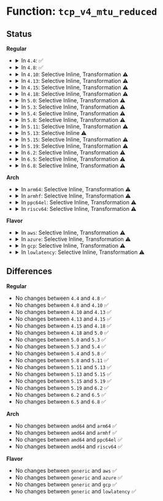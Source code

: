 # Function: <code>tcp_v4_mtu_reduced</code>

## Status
<b>Regular</b>
<ul>
<li>
<details>
<summary>In <code>4.4</code>: ✅</summary>

```c
void tcp_v4_mtu_reduced(struct sock *sk);
```

**Collision:** Unique Global

**Inline:** No

**Transformation:** False

**Instances:**

```
In net/ipv4/tcp_ipv4.c (ffffffff8177cc40)
Location: net/ipv4/tcp_ipv4.c:272
Inline: False
Direct callers:
  - net/ipv4/tcp_ipv4.c:tcp_v4_err
```
**Symbols:**

```
ffffffff8177cc40-ffffffff8177ccec: tcp_v4_mtu_reduced (STB_GLOBAL)
```
</details>
</li>
<li>
<details>
<summary>In <code>4.8</code>: ✅</summary>

```c
void tcp_v4_mtu_reduced(struct sock *sk);
```

**Collision:** Unique Global

**Inline:** No

**Transformation:** False

**Instances:**

```
In net/ipv4/tcp_ipv4.c (ffffffff817e7cf0)
Location: net/ipv4/tcp_ipv4.c:271
Inline: False
Direct callers:
  - net/ipv4/tcp_ipv4.c:tcp_v4_err
```
**Symbols:**

```
ffffffff817e7cf0-ffffffff817e7d9c: tcp_v4_mtu_reduced (STB_GLOBAL)
```
</details>
</li>
<li>
<details>
<summary>In <code>4.10</code>: Selective Inline, Transformation ⚠️</summary>

```c
void tcp_v4_mtu_reduced(struct sock *sk);
```

**Collision:** Unique Global

**Inline:** Selective

**Transformation:** True

**Instances:**

```
In net/ipv4/tcp_ipv4.c (ffffffff8181bd4a)
Location: net/ipv4/tcp_ipv4.c:270
Inline: True
Inline callers:
  - net/ipv4/tcp_ipv4.c:tcp_v4_err
Direct callers:
  - net/ipv4/tcp_ipv4.c:tcp_v4_err
```
**Symbols:**

```
ffffffff818198c0-ffffffff8181996c: tcp_v4_mtu_reduced.part.29 (STB_LOCAL)
ffffffff81819970-ffffffff8181998f: tcp_v4_mtu_reduced (STB_GLOBAL)
```
</details>
</li>
<li>
<details>
<summary>In <code>4.13</code>: Selective Inline, Transformation ⚠️</summary>

```c
void tcp_v4_mtu_reduced(struct sock *sk);
```

**Collision:** Unique Global

**Inline:** Selective

**Transformation:** True

**Instances:**

```
In net/ipv4/tcp_ipv4.c (ffffffff8183c409)
Location: net/ipv4/tcp_ipv4.c:282
Inline: True
Inline callers:
  - net/ipv4/tcp_ipv4.c:tcp_v4_err
Direct callers:
  - net/ipv4/tcp_ipv4.c:tcp_v4_err
```
**Symbols:**

```
ffffffff81839b10-ffffffff81839bbc: tcp_v4_mtu_reduced.part.28 (STB_LOCAL)
ffffffff81839bc0-ffffffff81839be0: tcp_v4_mtu_reduced (STB_GLOBAL)
```
</details>
</li>
<li>
<details>
<summary>In <code>4.15</code>: Selective Inline, Transformation ⚠️</summary>

```c
void tcp_v4_mtu_reduced(struct sock *sk);
```

**Collision:** Unique Global

**Inline:** Selective

**Transformation:** True

**Instances:**

```
In net/ipv4/tcp_ipv4.c (ffffffff818bbb36)
Location: net/ipv4/tcp_ipv4.c:282
Inline: True
Inline callers:
  - net/ipv4/tcp_ipv4.c:tcp_v4_err
Direct callers:
  - net/ipv4/tcp_ipv4.c:tcp_v4_err
```
**Symbols:**

```
ffffffff818bad80-ffffffff818bae38: tcp_v4_mtu_reduced.part.24 (STB_LOCAL)
ffffffff818bae40-ffffffff818bae60: tcp_v4_mtu_reduced (STB_GLOBAL)
```
</details>
</li>
<li>
<details>
<summary>In <code>4.18</code>: Selective Inline, Transformation ⚠️</summary>

```c
void tcp_v4_mtu_reduced(struct sock *sk);
```

**Collision:** Unique Global

**Inline:** Selective

**Transformation:** True

**Instances:**

```
In net/ipv4/tcp_ipv4.c (ffffffff81911560)
Location: net/ipv4/tcp_ipv4.c:339
Inline: True
Inline callers:
  - net/ipv4/tcp_ipv4.c:tcp_v4_err
Direct callers:
  - net/ipv4/tcp_ipv4.c:tcp_v4_err
```
**Symbols:**

```
ffffffff8190f7f0-ffffffff8190f8ac: tcp_v4_mtu_reduced.part.28 (STB_LOCAL)
ffffffff8190f8b0-ffffffff8190f8cf: tcp_v4_mtu_reduced (STB_GLOBAL)
```
</details>
</li>
<li>
<details>
<summary>In <code>5.0</code>: Selective Inline, Transformation ⚠️</summary>

```c
void tcp_v4_mtu_reduced(struct sock *sk);
```

**Collision:** Unique Global

**Inline:** Selective

**Transformation:** True

**Instances:**

```
In net/ipv4/tcp_ipv4.c (ffffffff8193fdab)
Location: net/ipv4/tcp_ipv4.c:340
Inline: True
Inline callers:
  - net/ipv4/tcp_ipv4.c:tcp_v4_err
Direct callers:
  - net/ipv4/tcp_ipv4.c:tcp_v4_err
```
**Symbols:**

```
ffffffff8193dc10-ffffffff8193dccc: tcp_v4_mtu_reduced.part.35 (STB_LOCAL)
ffffffff8193dcd0-ffffffff8193dcef: tcp_v4_mtu_reduced (STB_GLOBAL)
```
</details>
</li>
<li>
<details>
<summary>In <code>5.3</code>: Selective Inline, Transformation ⚠️</summary>

```c
void tcp_v4_mtu_reduced(struct sock *sk);
```

**Collision:** Unique Global

**Inline:** Selective

**Transformation:** True

**Instances:**

```
In net/ipv4/tcp_ipv4.c (ffffffff819a42a6)
Location: net/ipv4/tcp_ipv4.c:335
Inline: True
Inline callers:
  - net/ipv4/tcp_ipv4.c:tcp_v4_err
Direct callers:
  - net/ipv4/tcp_ipv4.c:tcp_v4_err
```
**Symbols:**

```
ffffffff819a2030-ffffffff819a20e9: tcp_v4_mtu_reduced.part.0 (STB_LOCAL)
ffffffff819a20f0-ffffffff819a210f: tcp_v4_mtu_reduced (STB_GLOBAL)
```
</details>
</li>
<li>
<details>
<summary>In <code>5.4</code>: Selective Inline, Transformation ⚠️</summary>

```c
void tcp_v4_mtu_reduced(struct sock *sk);
```

**Collision:** Unique Global

**Inline:** Selective

**Transformation:** True

**Instances:**

```
In net/ipv4/tcp_ipv4.c (ffffffff819daec6)
Location: net/ipv4/tcp_ipv4.c:338
Inline: True
Inline callers:
  - net/ipv4/tcp_ipv4.c:tcp_v4_err
Direct callers:
  - net/ipv4/tcp_ipv4.c:tcp_v4_err
```
**Symbols:**

```
ffffffff819d7a60-ffffffff819d7b19: tcp_v4_mtu_reduced.part.0 (STB_LOCAL)
ffffffff819d7b20-ffffffff819d7b3f: tcp_v4_mtu_reduced (STB_GLOBAL)
```
</details>
</li>
<li>
<details>
<summary>In <code>5.8</code>: Selective Inline, Transformation ⚠️</summary>

```c
void tcp_v4_mtu_reduced(struct sock *sk);
```

**Collision:** Unique Global

**Inline:** Selective

**Transformation:** True

**Instances:**

```
In net/ipv4/tcp_ipv4.c (ffffffff81ac80b7)
Location: net/ipv4/tcp_ipv4.c:336
Inline: True
Inline callers:
  - net/ipv4/tcp_ipv4.c:tcp_v4_err
Direct callers:
  - net/ipv4/tcp_ipv4.c:tcp_v4_err
```
**Symbols:**

```
ffffffff81ac5120-ffffffff81ac51d9: tcp_v4_mtu_reduced.part.0 (STB_LOCAL)
ffffffff81ac51e0-ffffffff81ac51ff: tcp_v4_mtu_reduced (STB_GLOBAL)
```
</details>
</li>
<li>
<details>
<summary>In <code>5.11</code>: Selective Inline, Transformation ⚠️</summary>

```c
void tcp_v4_mtu_reduced(struct sock *sk);
```

**Collision:** Unique Global

**Inline:** Selective

**Transformation:** True

**Instances:**

```
In net/ipv4/tcp_ipv4.c (ffffffff81ad3f17)
Location: net/ipv4/tcp_ipv4.c:337
Inline: True
Inline callers:
  - net/ipv4/tcp_ipv4.c:tcp_v4_err
Direct callers:
  - net/ipv4/tcp_ipv4.c:tcp_v4_err
```
**Symbols:**

```
ffffffff81ad0ab0-ffffffff81ad0b69: tcp_v4_mtu_reduced.part.0 (STB_LOCAL)
ffffffff81ad0b70-ffffffff81ad0b8f: tcp_v4_mtu_reduced (STB_GLOBAL)
```
</details>
</li>
<li>
<details>
<summary>In <code>5.13</code>: Selective Inline ⚠️</summary>

```c
void tcp_v4_mtu_reduced(struct sock *sk);
```

**Collision:** Unique Global

**Inline:** Selective

**Transformation:** False

**Instances:**

```
In net/ipv4/tcp_ipv4.c (ffffffff81abcfb0)
Location: net/ipv4/tcp_ipv4.c:337
Inline: True
Direct callers:
  - net/ipv4/tcp_ipv4.c:tcp_v4_err
```
**Symbols:**

```
ffffffff81abcfb0-ffffffff81abd0cc: tcp_v4_mtu_reduced (STB_GLOBAL)
```
</details>
</li>
<li>
<details>
<summary>In <code>5.15</code>: Selective Inline, Transformation ⚠️</summary>

```c
void tcp_v4_mtu_reduced(struct sock *sk);
```

**Collision:** Unique Global

**Inline:** Selective

**Transformation:** True

**Instances:**

```
In net/ipv4/tcp_ipv4.c (ffffffff81b79e72)
Location: net/ipv4/tcp_ipv4.c:337
Inline: True
Direct callers:
  - net/ipv4/tcp_ipv4.c:tcp_v4_err
```
**Symbols:**

```
ffffffff81d3b6c1-ffffffff81d3b6db: tcp_v4_mtu_reduced.cold (STB_LOCAL)
ffffffff81b79e40-ffffffff81b79f68: tcp_v4_mtu_reduced (STB_GLOBAL)
```
</details>
</li>
<li>
<details>
<summary>In <code>5.19</code>: Selective Inline, Transformation ⚠️</summary>

```c
void tcp_v4_mtu_reduced(struct sock *sk);
```

**Collision:** Unique Global

**Inline:** Selective

**Transformation:** True

**Instances:**

```
In net/ipv4/tcp_ipv4.c (ffffffff81d0a140)
Location: net/ipv4/tcp_ipv4.c:338
Inline: True
Direct callers:
  - net/ipv4/tcp_ipv4.c:tcp_v4_err
```
**Symbols:**

```
ffffffff81f07f91-ffffffff81f07fab: tcp_v4_mtu_reduced.cold (STB_LOCAL)
ffffffff81d0a100-ffffffff81d0a23d: tcp_v4_mtu_reduced (STB_GLOBAL)
```
</details>
</li>
<li>
<details>
<summary>In <code>6.2</code>: Selective Inline, Transformation ⚠️</summary>

```c
void tcp_v4_mtu_reduced(struct sock *sk);
```

**Collision:** Unique Global

**Inline:** Selective

**Transformation:** True

**Instances:**

```
In net/ipv4/tcp_ipv4.c (ffffffff81ecf5a0)
Location: net/ipv4/tcp_ipv4.c:347
Inline: True
Direct callers:
  - net/ipv4/tcp_ipv4.c:tcp_v4_err
```
**Symbols:**

```
ffffffff820afa3a-ffffffff820afa54: tcp_v4_mtu_reduced.cold (STB_LOCAL)
ffffffff81ecf560-ffffffff81ecf69d: tcp_v4_mtu_reduced (STB_GLOBAL)
```
</details>
</li>
<li>
<details>
<summary>In <code>6.5</code>: Selective Inline, Transformation ⚠️</summary>

```c
void tcp_v4_mtu_reduced(struct sock *sk);
```

**Collision:** Unique Global

**Inline:** Selective

**Transformation:** True

**Instances:**

```
In net/ipv4/tcp_ipv4.c (ffffffff81f2e25c)
Location: net/ipv4/tcp_ipv4.c:348
Inline: True
Direct callers:
  - net/ipv4/tcp_ipv4.c:tcp_v4_err
```
**Symbols:**

```
ffffffff82130db6-ffffffff82130dcf: tcp_v4_mtu_reduced.cold (STB_LOCAL)
ffffffff81f2e220-ffffffff81f2e359: tcp_v4_mtu_reduced (STB_GLOBAL)
```
</details>
</li>
<li>
<details>
<summary>In <code>6.8</code>: Selective Inline, Transformation ⚠️</summary>

```c
void tcp_v4_mtu_reduced(struct sock *sk);
```

**Collision:** Unique Global

**Inline:** Selective

**Transformation:** True

**Instances:**

```
In net/ipv4/tcp_ipv4.c (ffffffff81ff30ba)
Location: net/ipv4/tcp_ipv4.c:350
Inline: True
Direct callers:
  - net/ipv4/tcp_ipv4.c:tcp_v4_err
```
**Symbols:**

```
ffffffff822125c0-ffffffff822125d9: tcp_v4_mtu_reduced.cold (STB_LOCAL)
ffffffff81ff3080-ffffffff81ff31b8: tcp_v4_mtu_reduced (STB_GLOBAL)
```
</details>
</li>
</ul>
<b>Arch</b>
<ul>
<li>
<details>
<summary>In <code>arm64</code>: Selective Inline, Transformation ⚠️</summary>

```c
void tcp_v4_mtu_reduced(struct sock *sk);
```

**Collision:** Unique Global

**Inline:** Selective

**Transformation:** True

**Instances:**

```
In net/ipv4/tcp_ipv4.c (ffff800010c8e25c)
Location: net/ipv4/tcp_ipv4.c:338
Inline: True
Inline callers:
  - net/ipv4/tcp_ipv4.c:tcp_v4_err
Direct callers:
  - net/ipv4/tcp_ipv4.c:tcp_v4_err
```
**Symbols:**

```
ffff800010c8a938-ffff800010c8aa1c: tcp_v4_mtu_reduced.part.0 (STB_LOCAL)
ffff800010c8aa20-ffff800010c8aa5c: tcp_v4_mtu_reduced (STB_GLOBAL)
```
</details>
</li>
<li>
<details>
<summary>In <code>armhf</code>: Selective Inline, Transformation ⚠️</summary>

```c
void tcp_v4_mtu_reduced(struct sock *sk);
```

**Collision:** Unique Global

**Inline:** Selective

**Transformation:** True

**Instances:**

```
In net/ipv4/tcp_ipv4.c (c0d9d098)
Location: net/ipv4/tcp_ipv4.c:338
Inline: True
Inline callers:
  - net/ipv4/tcp_ipv4.c:tcp_v4_err
Direct callers:
  - net/ipv4/tcp_ipv4.c:tcp_v4_err
```
**Symbols:**

```
c0d9ba2c-c0d9baf8: tcp_v4_mtu_reduced.part.0 (STB_LOCAL)
c0d9baf8-c0d9bb28: tcp_v4_mtu_reduced (STB_GLOBAL)
```
</details>
</li>
<li>
<details>
<summary>In <code>ppc64el</code>: Selective Inline, Transformation ⚠️</summary>

```c
void tcp_v4_mtu_reduced(struct sock *sk);
```

**Collision:** Unique Global

**Inline:** Selective

**Transformation:** True

**Instances:**

```
In net/ipv4/tcp_ipv4.c (c000000000d9cc6c)
Location: net/ipv4/tcp_ipv4.c:338
Inline: True
Inline callers:
  - net/ipv4/tcp_ipv4.c:tcp_v4_err
Direct callers:
  - net/ipv4/tcp_ipv4.c:tcp_v4_err
```
**Symbols:**

```
c000000000d99140-c000000000d99290: tcp_v4_mtu_reduced.part.0 (STB_LOCAL)
c000000000d99290-c000000000d992b8: tcp_v4_mtu_reduced (STB_GLOBAL)
```
</details>
</li>
<li>
<details>
<summary>In <code>riscv64</code>: Selective Inline, Transformation ⚠️</summary>

```c
void tcp_v4_mtu_reduced(struct sock *sk);
```

**Collision:** Unique Global

**Inline:** Selective

**Transformation:** True

**Instances:**

```
In net/ipv4/tcp_ipv4.c (ffffffe0007ee67e)
Location: net/ipv4/tcp_ipv4.c:338
Inline: True
Inline callers:
  - net/ipv4/tcp_ipv4.c:tcp_v4_err
Direct callers:
  - net/ipv4/tcp_ipv4.c:tcp_v4_err
```
**Symbols:**

```
ffffffe0007ebb44-ffffffe0007ebc14: tcp_v4_mtu_reduced.part.0 (STB_LOCAL)
ffffffe0007ebc14-ffffffe0007ebc4e: tcp_v4_mtu_reduced (STB_GLOBAL)
```
</details>
</li>
</ul>
<b>Flavor</b>
<ul>
<li>
<details>
<summary>In <code>aws</code>: Selective Inline, Transformation ⚠️</summary>

```c
void tcp_v4_mtu_reduced(struct sock *sk);
```

**Collision:** Unique Global

**Inline:** Selective

**Transformation:** True

**Instances:**

```
In net/ipv4/tcp_ipv4.c (ffffffff8197ad36)
Location: net/ipv4/tcp_ipv4.c:338
Inline: True
Inline callers:
  - net/ipv4/tcp_ipv4.c:tcp_v4_err
Direct callers:
  - net/ipv4/tcp_ipv4.c:tcp_v4_err
```
**Symbols:**

```
ffffffff819778d0-ffffffff81977989: tcp_v4_mtu_reduced.part.0 (STB_LOCAL)
ffffffff81977990-ffffffff819779af: tcp_v4_mtu_reduced (STB_GLOBAL)
```
</details>
</li>
<li>
<details>
<summary>In <code>azure</code>: Selective Inline, Transformation ⚠️</summary>

```c
void tcp_v4_mtu_reduced(struct sock *sk);
```

**Collision:** Unique Global

**Inline:** Selective

**Transformation:** True

**Instances:**

```
In net/ipv4/tcp_ipv4.c (ffffffff819347f6)
Location: net/ipv4/tcp_ipv4.c:338
Inline: True
Inline callers:
  - net/ipv4/tcp_ipv4.c:tcp_v4_err
Direct callers:
  - net/ipv4/tcp_ipv4.c:tcp_v4_err
```
**Symbols:**

```
ffffffff81931390-ffffffff81931449: tcp_v4_mtu_reduced.part.0 (STB_LOCAL)
ffffffff81931450-ffffffff8193146f: tcp_v4_mtu_reduced (STB_GLOBAL)
```
</details>
</li>
<li>
<details>
<summary>In <code>gcp</code>: Selective Inline, Transformation ⚠️</summary>

```c
void tcp_v4_mtu_reduced(struct sock *sk);
```

**Collision:** Unique Global

**Inline:** Selective

**Transformation:** True

**Instances:**

```
In net/ipv4/tcp_ipv4.c (ffffffff819e5506)
Location: net/ipv4/tcp_ipv4.c:338
Inline: True
Inline callers:
  - net/ipv4/tcp_ipv4.c:tcp_v4_err
Direct callers:
  - net/ipv4/tcp_ipv4.c:tcp_v4_err
```
**Symbols:**

```
ffffffff819e20a0-ffffffff819e2159: tcp_v4_mtu_reduced.part.0 (STB_LOCAL)
ffffffff819e2160-ffffffff819e217f: tcp_v4_mtu_reduced (STB_GLOBAL)
```
</details>
</li>
<li>
<details>
<summary>In <code>lowlatency</code>: Selective Inline, Transformation ⚠️</summary>

```c
void tcp_v4_mtu_reduced(struct sock *sk);
```

**Collision:** Unique Global

**Inline:** Selective

**Transformation:** True

**Instances:**

```
In net/ipv4/tcp_ipv4.c (ffffffff819ef1b4)
Location: net/ipv4/tcp_ipv4.c:338
Inline: True
Inline callers:
  - net/ipv4/tcp_ipv4.c:tcp_v4_err
Direct callers:
  - net/ipv4/tcp_ipv4.c:tcp_v4_err
```
**Symbols:**

```
ffffffff819ebdf0-ffffffff819ebea9: tcp_v4_mtu_reduced.part.0 (STB_LOCAL)
ffffffff819ebeb0-ffffffff819ebecf: tcp_v4_mtu_reduced (STB_GLOBAL)
```
</details>
</li>
</ul>

## Differences
<b>Regular</b>
<ul>
<li>
No changes between <code>4.4</code> and <code>4.8</code> ✅
</li>
<li>
No changes between <code>4.8</code> and <code>4.10</code> ✅
</li>
<li>
No changes between <code>4.10</code> and <code>4.13</code> ✅
</li>
<li>
No changes between <code>4.13</code> and <code>4.15</code> ✅
</li>
<li>
No changes between <code>4.15</code> and <code>4.18</code> ✅
</li>
<li>
No changes between <code>4.18</code> and <code>5.0</code> ✅
</li>
<li>
No changes between <code>5.0</code> and <code>5.3</code> ✅
</li>
<li>
No changes between <code>5.3</code> and <code>5.4</code> ✅
</li>
<li>
No changes between <code>5.4</code> and <code>5.8</code> ✅
</li>
<li>
No changes between <code>5.8</code> and <code>5.11</code> ✅
</li>
<li>
No changes between <code>5.11</code> and <code>5.13</code> ✅
</li>
<li>
No changes between <code>5.13</code> and <code>5.15</code> ✅
</li>
<li>
No changes between <code>5.15</code> and <code>5.19</code> ✅
</li>
<li>
No changes between <code>5.19</code> and <code>6.2</code> ✅
</li>
<li>
No changes between <code>6.2</code> and <code>6.5</code> ✅
</li>
<li>
No changes between <code>6.5</code> and <code>6.8</code> ✅
</li>
</ul>
<b>Arch</b>
<ul>
<li>
No changes between <code>amd64</code> and <code>arm64</code> ✅
</li>
<li>
No changes between <code>amd64</code> and <code>armhf</code> ✅
</li>
<li>
No changes between <code>amd64</code> and <code>ppc64el</code> ✅
</li>
<li>
No changes between <code>amd64</code> and <code>riscv64</code> ✅
</li>
</ul>
<b>Flavor</b>
<ul>
<li>
No changes between <code>generic</code> and <code>aws</code> ✅
</li>
<li>
No changes between <code>generic</code> and <code>azure</code> ✅
</li>
<li>
No changes between <code>generic</code> and <code>gcp</code> ✅
</li>
<li>
No changes between <code>generic</code> and <code>lowlatency</code> ✅
</li>
</ul>
